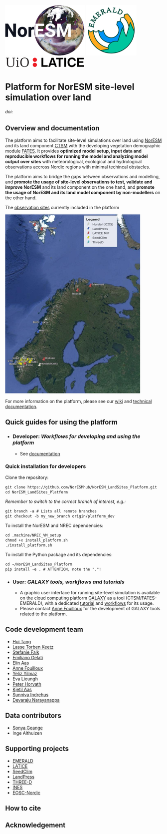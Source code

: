 ![NorESM logo](docs/img/NORESM-logo.png)
![EMERALD logo](docs/img/Emerald_darktext_whiteBG_small.png)
![LATICE logo](docs/img/UiO_LATICE_logo_black_small.png)

# Platform for NorESM site-level simulation over land

###### doi:

## Overview and documentation
The platform aims to facilitate site-level simulations over land using [NorESM](https://github.com/NorESMhub/NorESM) and its land component [CTSM](https://github.com/NorESMhub/CTSM) with the developing vegetation demographic module [FATES](https://github.com/NGEET/fates). It provides **optimized model setup, input data and reproducible workflows for running the model and analyzing model output over sites** with meteorological, ecological and hydrological observations accross Nordic regions with minimal techincal obstacles.

The platform aims to bridge the gaps between observations and modelling, and **promote the usage of site-level observations to test, validate and improve NorESM** and its land component on the one hand, and **promote the usage of NorESM and its land model component by non-modellers** on the other hand.

The [observation sites]() currently included in the platform

![sites](docs/img/Observation_sites.png)

For more information on the platform, please see our [wiki]() and [technical documentation]().


## Quick guides for using the platform

* ### Developer: *Workflows for developing and using the platform*
  - See [documentation]()

### Quick installation for developers
Clone the repository:
```
git clone https://github.com/NorESMhub/NorESM_LandSites_Platform.git
cd NorESM_LandSites_Platform
```
*Remember to switch to the correct branch of interest, e.g.:*
```
git branch -a # Lists all remote branches
git checkout -b my_new_branch origin/platform_dev
```
To install the NorESM and NREC dependencies:
```
cd .machine/NREC_VM_setup
chmod +x install_platform.sh
./install_platform.sh
```
To install the Python package and its dependencies:
```
cd ~/NorESM_LandSites_Platform
pip install -e . # ATTENTION, note the "."!
```

* ### User: *GALAXY tools, workflows and tutorials*
  - A graphic user interface for running site-level simulation is available on the cloud computing platform [GALAXY](https://galaxyproject.org/) as a tool (CTSM/FATES-EMERALD), with a dedicated [tutorial](https://training.galaxyproject.org/training-material/topics/climate/tutorials/fates/tutorial.html) and [workflows]() for its usage.
  - Please contact [Anne Fouilloux](https://github.com/annefou) for the development of GALAXY tools related to the platform.

## Code development team
* [Hui Tang](https://github.com/huitang-earth)
* [Lasse Torben Keetz](https://github.com/lasseke)
* [Stefanie Falk](https://github.com/ziu1986)
* [Emiliano Gelati](https://github.com/emiliano-gelati)
* [Elin Aas](https://github.com/ecaas)
* [Anne Fouilloux](https://github.com/annefou)
* [Yeliz Yilmaz](https://github.com/yelizy/)
* Eva Lieungh
* [Peter Horvath](https://github.com/peterhor)
* [Kjetil Aas](https://github.com/kjetilaas)
* [Sunniva Indrehus](https://github.com/sunnivin)
* [Devaraju Narayanappa](https://github.com/devarajun)

## Data contributors
* [Sonya Geange](https://github.com/srg101)
* Inge Althuizen

## Supporting projects
* [EMERALD](https://www.mn.uio.no/geo/english/research/projects/emerald/)
* [LATICE](https://www.mn.uio.no/geo/english/research/groups/latice/)
* [SeedClim](https://www.uib.no/en/rg/EECRG/55395/seedclim)
* [LandPress](https://www.uib.no/en/rg/EECRG/95156/landpress)
* [THREE-D](https://www.uib.no/en/rg/EECRG/126712/three-d)
* [INES](https://www.ines.noresm.org/)
* [EOSC-Nordic](https://www.eosc-nordic.eu/)

## How to cite

## Acknowledgement
